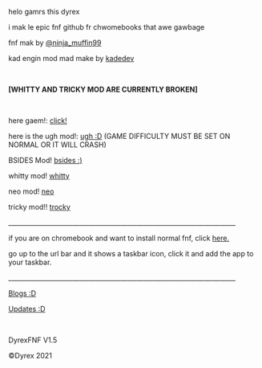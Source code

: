 <p class="unchanged rich-diff-level-one">helo gamrs this dyrex</p>
<p class="unchanged rich-diff-level-one">i mak le epic fnf github fr chwomebooks that awe gawbage</p>
<p class="unchanged rich-diff-level-one">fnf mak by&nbsp;<a href="https://twitter.com/ninja_muffin99" rel="nofollow">@ninja_muffin99</a></p>
<p class="unchanged rich-diff-level-one">kad engin mod mad make by&nbsp;<a href="https://gamebanana.com/gamefiles/16761" rel="nofollow">kadedev</a></p>
<p class="unchanged rich-diff-level-one">&nbsp;</p>
<p class="unchanged rich-diff-level-one"><strong>[WHITTY AND TRICKY MOD ARE CURRENTLY BROKEN]</strong></p>
<p class="unchanged rich-diff-level-one">&nbsp;</p>
<p class="unchanged rich-diff-level-one">here gaem!:&nbsp;<a href="https://dyrexfnf.github.io/FNF/BASEFNF" rel="nofollow">click!</a></p>
<p class="unchanged rich-diff-level-one">here is the ugh mod!:&nbsp;<a href="https://dyrexfnf.github.io/FNF/UGHFNF" rel="nofollow">ugh :D</a>&nbsp;(GAME DIFFICULTY MUST BE SET ON NORMAL OR IT WILL CRASH)</p>
<p class="unchanged rich-diff-level-one">BSIDES Mod!&nbsp;<a href="https://dyrexfnf.github.io/FNF/BSIDES" rel="nofollow">bsides :)</a></p>
<p class="unchanged rich-diff-level-one">whitty mod! <a href="https://dyrexfnf.github.io/FNF/WHITTY">whitty</a></p>
<p class="unchanged rich-diff-level-one">neo mod! <a href="https://dyrexfnf.github.io/FNF/NEO">neo</a></p>
<p class="unchanged rich-diff-level-one">tricky mod!! <a href="https://dyrexfnf.github.io/FNF/TRICKY">trocky</a></p>
<p class="unchanged rich-diff-level-one">_______________________________________________________________________</p>
<p class="unchanged rich-diff-level-one">if you are on chromebook and want to install normal fnf, click&nbsp;<a href="https://friday-night.glitch.me/" rel="nofollow">here.</a></p>
<p class="unchanged rich-diff-level-one">go up to the url bar and it shows a taskbar icon, click it and add the app to your taskbar.</p>
<p class="unchanged rich-diff-level-one">_______________________________________________________________________</p>
<p class="unchanged rich-diff-level-one"><a href="https://dyrexfnf.github.io/FNF/BLOG" rel="nofollow">Blogs :D</a></p>
<p class="unchanged rich-diff-level-one"><a href="https://dyrexfnf.github.io/FNF/UPDATES" rel="nofollow">Updates :D</a></p>
<p class="unchanged rich-diff-level-one">&nbsp;</p>
<p class="unchanged rich-diff-level-one">DyrexFNF V1.5</p>
<p class="unchanged rich-diff-level-one">&copy;Dyrex 2021</p>
